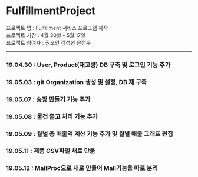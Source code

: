 # FulfillmentProject   

프로젝트 명 : Fulfillment 서비스 프로그램 제작  
프로젝트 기간 : 4월 30일 - 5월 17일  
프로젝트 참여자 : 권오인 김성현 은정우

---
### 19.04.30 : User, Product(재고량) DB 구축 및 로그인 기능 추가
### 19.05.03 : git Organization 생성 및 설정, DB 재 구축
### 19.05.07 : 송장 만들기 기능 추가
### 19.05.08 : 물건 출고 처리 기능 추가
### 19.05.09 : 월별 총 매출액 계산 기능 추가 및 월별 매출 그래프 편집
### 19.05.11 : 제품 CSV파일 새로 만듦
### 19.05.12 : MallProc으로 새로 만들어 Mall기능을 따로 분리
